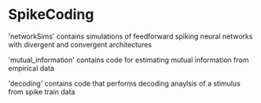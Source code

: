 # SpikeCoding

'networkSims' contains simulations of feedforward spiking neural networks with divergent and convergent architectures

'mutual_information' contains code for estimating mutual information from empirical data

'decoding' contains code that performs decoding anaylsis of a stimulus from spike train data
